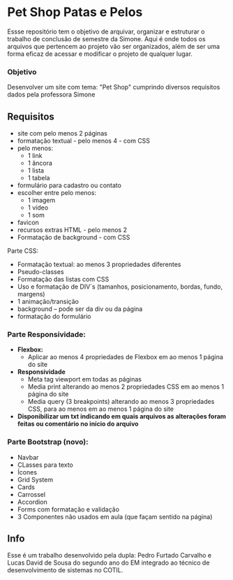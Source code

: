 # Pet Shop Patas e Pelos

Essse repositório tem o objetivo de arquivar, organizar e estruturar o trabalho de conclusão de semestre da Simone. Aqui é onde todos os arquivos que pertencem ao projeto vão ser organizados, além de ser uma forma eficaz de acessar e modificar o projeto de qualquer lugar.

### Objetivo
Desenvolver um site com tema: "Pet Shop" cumprindo diversos requisitos dados pela professora Simone

## Requisitos
   - site com pelo menos 2 páginas
   - formatação textual - pelo menos 4 - com CSS
   - pelo menos:
      - 1 link
      - 1 âncora
      - 1 lista
      - 1 tabela
   - formulário para cadastro ou contato
   - escolher entre pelo menos:
      - 1 imagem
      - 1 vídeo
      - 1 som
   - favicon
   - recursos extras HTML - pelo menos 2
   - Formatação de background - com CSS

Parte CSS:
   - Formatação textual: ao menos 3 propriedades diferentes
   - Pseudo-classes
   - Formatação das listas com CSS
   - Uso e formatação de DIV´s (tamanhos, posicionamento, bordas, fundo, margens)
   - 1 animação/transição
   - background – pode ser da div ou da página
   - formatação do formulário

### Parte Responsividade:
   - **Flexbox:**
      - Aplicar ao menos 4 propriedades de Flexbox em ao menos 1 página do site
   - **Responsividade**
      - Meta tag viewport em todas as páginas
      - Media print alterando ao menos 2 propriedades CSS em ao menos 1 página do site
      - Media query (3 breakpoints) alterando ao menos 3 propriedades CSS, para ao menos  em ao menos 1 página do site
   - **Disponibilizar um txt indicando em quais arquivos as alterações foram feitas ou comentário no início do arquivo**

### Parte Bootstrap (novo):
   - Navbar
   - CLasses para texto
   - Ícones
   - Grid System
   - Cards
   - Carrossel
   - Accordion
   - Forms com formatação e validação
   - 3 Componentes não usados em aula (que façam sentido na página)


## Info
Esse é um trabalho desenvolvido pela dupla: Pedro Furtado Carvalho e Lucas David de Sousa do segundo ano do EM integrado ao técnico de desenvolvimento de sistemas no COTIL.
